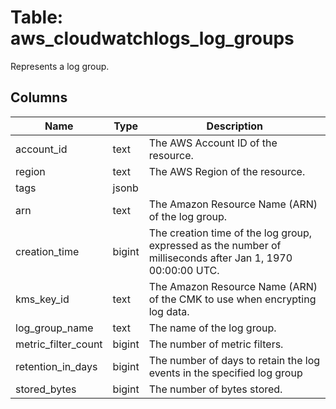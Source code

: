 
# Table: aws_cloudwatchlogs_log_groups
Represents a log group.
## Columns
| Name        | Type           | Description  |
| ------------- | ------------- | -----  |
|account_id|text|The AWS Account ID of the resource.|
|region|text|The AWS Region of the resource.|
|tags|jsonb||
|arn|text|The Amazon Resource Name (ARN) of the log group.|
|creation_time|bigint|The creation time of the log group, expressed as the number of milliseconds after Jan 1, 1970 00:00:00 UTC.|
|kms_key_id|text|The Amazon Resource Name (ARN) of the CMK to use when encrypting log data.|
|log_group_name|text|The name of the log group.|
|metric_filter_count|bigint|The number of metric filters.|
|retention_in_days|bigint|The number of days to retain the log events in the specified log group|
|stored_bytes|bigint|The number of bytes stored.|
